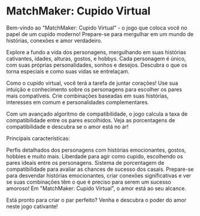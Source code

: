 # MatchMaker: Cupido Virtual

Bem-vindo ao "MatchMaker: Cupido Virtual" - o jogo que coloca você no papel de um cupido moderno! Prepare-se para mergulhar em um mundo de histórias, conexões e amor verdadeiro.

Explore a fundo a vida dos personagens, mergulhando em suas histórias cativantes, idades, alturas, gostos, e hobbys. Cada personagem é único, com suas próprias personalidades, sonhos e desejos. Descubra o que os torna especiais e como suas vidas se entrelaçam.

Como o cupido virtual, você terá a tarefa de juntar corações! Use sua intuição e conhecimento sobre os personagens para escolher os pares mais compatíveis. Crie combinações baseadas em suas histórias, interesses em comum e personalidades complementares.

Com um avançado algoritmo de compatibilidade, o jogo calcula a taxa de compatibilidade entre os pares escolhidos. Veja as porcentagens de compatibilidade e descubra se o amor está no ar!

Principais características:

Perfis detalhados dos personagens com histórias emocionantes, gostos, hobbies e muito mais.
Liberdade para agir como cupido, escolhendo os pares ideais entre os personagens.
Sistema de porcentagem de compatibilidade para avaliar as chances de sucesso dos casais.
Prepare-se para desvendar histórias emocionantes, criar conexões significativas e ver se suas combinações têm o que é preciso para serem um sucesso amoroso! Em "MatchMaker: Cupido Virtual", o amor está ao seu alcance.

Está pronto para criar o par perfeito? Venha e descubra o poder do amor neste jogo cativante!
